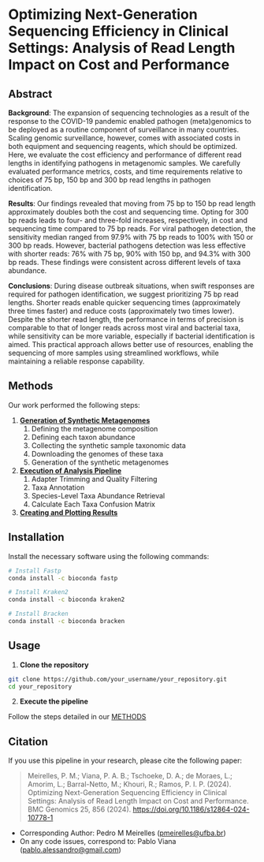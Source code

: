 # Optimizing Next-Generation Sequencing Efficiency in Clinical Settings: Analysis of Read Length Impact on Cost and Performance

## Abstract

**Background**: The expansion of sequencing technologies as a result of the response to the COVID-19 pandemic enabled pathogen (meta)genomics to be deployed as a routine component of surveillance in many countries. Scaling genomic surveillance, however, comes with associated costs in both equipment and sequencing reagents, which should be optimized. Here, we evaluate the cost efficiency and performance of different read lengths in identifying pathogens in metagenomic samples. We carefully evaluated performance metrics, costs, and time requirements relative to choices of 75 bp, 150 bp and 300 bp read lengths in pathogen identification. 

**Results**: Our findings revealed that moving from 75 bp to 150 bp read length approximately doubles both the cost and sequencing time. Opting for 300 bp reads leads to four- and three-fold increases, respectively, in cost and sequencing time compared to 75 bp reads. For viral pathogen detection, the sensitivity median ranged from 97.9% with 75 bp reads to 100% with 150 or 300 bp reads. However, bacterial pathogens detection was less effective with shorter reads: 76% with 75 bp, 90% with 150 bp, and 94.3% with 300 bp reads. These findings were consistent across different levels of taxa abundance.

**Conclusions**: During disease outbreak situations, when swift responses are required for pathogen identification, we suggest prioritizing 75 bp read lengths. Shorter reads enable quicker sequencing times (approximately three times faster) and reduce costs (approximately two times lower). Despite the shorter read length, the performance in terms of precision is comparable to that of longer reads across most viral and bacterial taxa, while sensitivity can be more variable, especially if bacterial identification is aimed. This practical approach allows better use of resources, enabling the sequencing of more samples using streamlined workflows, while maintaining a reliable response capability.


## Methods

Our work performed the following steps:

1. [**Generation of Synthetic Metagenomes**](/src/metagenome_creation/README.md)
    1. Defining the metagenome composition
    2. Defining each taxon abundance
    3. Collecting the synthetic sample taxonomic data
    4. Downloading the genomes of these taxa
    5. Generation of the synthetic metagenomes
2. [**Execution of Analysis Pipeline**](/src/pipeline_analysis/README.md)
    1. Adapter Trimming and Quality Filtering
    2. Taxa Annotation
    3. Species-Level Taxa Abundance Retrieval
    4. Calculate Each Taxa Confusion Matrix
3. [**Creating and Plotting Results**](/src/paper_figures/README.md)


## Installation

Install the necessary software using the following commands:

```bash
# Install Fastp
conda install -c bioconda fastp

# Install Kraken2
conda install -c bioconda kraken2

# Install Bracken
conda install -c bioconda bracken
```

## Usage

1. **Clone the repository**

```bash
git clone https://github.com/your_username/your_repository.git
cd your_repository
```

2. **Execute the pipeline**

Follow the steps detailed in our [METHODS](#methods)


## Citation

If you use this pipeline in your research, please cite the following paper:


> Meirelles, P. M.; Viana, P. A. B.; Tschoeke, D. A.; de Moraes, L.; Amorim, L.; Barral-Netto, M.; Khouri, R.; Ramos, P. I. P. (2024). Optimizing Next-Generation Sequencing Efficiency in Clinical Settings: Analysis of Read Length Impact on Cost and Performance. BMC Genomics 25, 856 (2024). https://doi.org/10.1186/s12864-024-10778-1

* Corresponding Author: Pedro M Meirelles (pmeirelles@ufba.br)
* On any code issues, correspond to: Pablo Viana (pablo.alessandro@gmail.com)

